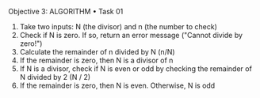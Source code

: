 Objective 3: ALGORITHM
•	Task 01

1. Take two inputs: N (the divisor) and n (the number to check)
2. Check if N is zero. If so, return an error message ("Cannot divide by zero!")
3. Calculate the remainder of n divided by N (n/N)
4. If the remainder is zero, then N is a divisor of n
5. If N is a divisor, check if N is even or odd by checking the remainder of N divided by 2
 (N / 2)
6. If the remainder is zero, then N is even. Otherwise, N is odd


